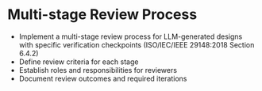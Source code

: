 # Multi-stage Review Process
- Implement a multi-stage review process for LLM-generated designs with specific verification checkpoints (ISO/IEC/IEEE 29148:2018 Section 6.4.2)
- Define review criteria for each stage
- Establish roles and responsibilities for reviewers
- Document review outcomes and required iterations